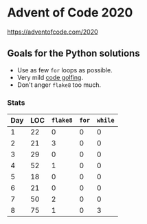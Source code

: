 # Advent of Code 2020

https://adventofcode.com/2020

## Goals for the Python solutions

* Use as few `for` loops as possible.
* Very mild [code golfing](https://en.wikipedia.org/wiki/Code_golf).
* Don't anger `flake8` too much.

### Stats

Day | LOC | `flake8` | `for` | `while`
--- | --- | --- | --- | ---
1 | 22 | 0 | 0 | 0
2 | 21 | 3 | 0 | 0
3 | 29 | 0 | 0 | 0
4 | 52 | 1 | 0 | 0
5 | 18 | 0 | 0 | 0
6 | 21 | 0 | 0 | 0
7 | 50 | 2 | 0 | 0
8 | 75 | 1 | 0 | 3

